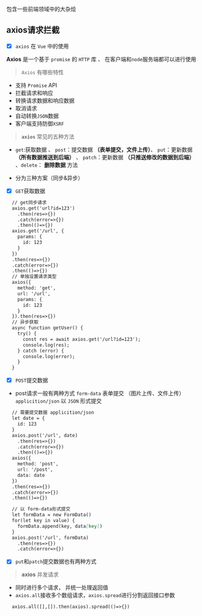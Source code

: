 包含一些前端领域中的大杂烩

axios请求拦截
-

- [x] `axios` 在 `Vue` 中的使用
  

**Axios** 是一个基于 `promise` 的 `HTTP` 库 、 在客户端和`node`服务端都可以进行使用

> `Axios` 有哪些特性

- 支持 `Promise` API
- 拦截请求和响应
- 转换请求数据和响应数据
- 取消请求
- 自动转换`JSON`数据
- 客户端支持防御`XSRF`

> **`axios`** 常见的五种方法

- `get`:获取数据 、 `post`：提交数据 **（表单提交，文件上传）**、 `put`：更新数据 **（所有数据推送到后端）** 、 `patch`：更新数据 **（只推送修改的数据到后端）** 、`delete`： **删除数据** 方法

- 分为三种方案（同步&异步）

- [x] `GET`获取数据

```markdown
  // get同步请求
  axios.get('url?id=123')
    .then(res=>{})
    .catch(error=>{})
    .then(()=>{})
  axios.get('/url', {
    params: {
      id: 123
    }
  })
  .then(res=>{})
  .catch(error=>{})
  .then(()=>{})
  // 单独设置请求类型
  axios({
    method: 'get',
    url: '/url',
    params: {
      id: 123
    }
  }).then(res=>{})
  // 异步获取
  async function getUser() {
    try() {
      const res = await axios.get('/url?id=123');
      console.log(res);
    } catch (error) {
      console.log(error);
    }
  }
```

- [x] `POST`提交数据

- post请求一般有两种方式 `form-data` 表单提交 （图片上传、文件上传）`applicition/json` 以 `JSON` 形式提交

```markdown
  // 需要提交数据 applicition/json
  let date = {
    id: 123
  }
  axios.post('/url', date)
    .then(res=>{})
    .catch(error=>{})
    .then(()=>{})
  axios({
    method: 'post',
    url: '/post',
    data: date
  })
  .then(res=>{})
  .catch(error=>{})
  .then(()=>{})

  // 以 form-data形式提交
  let formData = new FormData()
  for(let key in value) {
    formData.append(key, data[key])
  }
  axios.post('/url', formData)
    .then(res=>{})
    .catch(error=>{})
```

- [x] `put`和`patch`提交数据也有两种方式

> **axios** 并发请求

- 同时进行多个请求， 并统一处理返回值
- `axios.all`接收多个数组请求，`axios.spread`进行分割返回接口参数

```markdown
  axios.all([],[]).then(axios).spread(()=>{})
```
